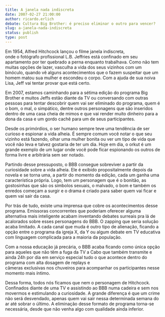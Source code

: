 ```yaml
---
title: A janela nada indiscreta
date: 2007-02-27 21:00:00
author: ricardo.erlich
debate: Cultura Big Brother: é preciso eliminar o outro para vencer?
slug: a-janela-nada-indiscreta
status: publish 
type: post
---
```


Em 1954, Alfred Hitchcock lançou o filme janela indiscreta,  
onde o fotógrafo profissional L.B. Jeffries está confinado em seu apartamento por ter quebrado a perna enquanto trabalhava. Como não tem muitas opções de lazer, vasculha a vida dos seus vizinhos com um binóculo, quando vê alguns acontecimentos que o fazem suspeitar que um homem matou sua mulher e escondeu o corpo. Com a ajuda de sua noiva Lisa, Jeff vai tentar provar que está certo.  



Em 2007, estamos caminhando para a sétima edição do programa Big Brother e muitos Jeffs estão diante da TV ou conversando com outras pessoas para tentar descobrir quem vai ser eliminado do programa, quem é o bom, o mal, o simpático, dentre outros personagens que são inseridos dentro de uma casa cheia de mimos e que vai render muito dinheiro para a dona da casa e um gordo cachê para um de seus participantes.  
  
Desde os primórdios, o ser humano sempre teve uma tendência de ser curioso e espionar a vida alheia. É sempre comum você notar o que seu vizinho está fazendo, olhar uma mulher bonita ou ver um tipo de vida que você não leva e talvez gostaria de ter um dia. Hoje em dia, o orkut é um grande exemplo de um lugar onde você pode ficar espionando os outros de forma livre e arbitrária sem ser notado.  
  
Partindo desse pressuposto, o BBB consegue sobreviver a partir da curiosidade sobre a vida alheia. Ele é exibido propositalmente depois da novela e se torna uma, a partir do momento da edição, cada um ganha uma característica própria. Logo, tem um personagem que é o bonitão, as gostosinhas que são os símbolos sexuais, o malvado, o bom e também os enredos começam a surgir e o drama é criado para saber quem vai ficar e quem vai sair da casa.  
  
Por trás de tudo, existe uma imprensa que cobre os acontecimentos desse programa. Emissoras concorrentes que poderiam oferecer alguma alternativa mais inteligente acabam inventando debates surreais pra lá de acalorados sobre esses personagens do BBB. O zapping que seria solução acaba limitado. A cada canal que muda é outro tipo de alienação, ficando a opção entre o programa da igreja X, da Y ou algum debate em TV educativa com linguagem complicada para a maioria da população.  



Com a nossa educação já precária, o BBB acaba ficando como única opção para aqueles que não têm a fuga da TV a Cabo que também transmite e ainda 24h por dia em serviço especial tudo o que acontece dentro do programa com alta dosagem de replays e  
câmeras exclusivas nos chuveiros para acompanhar os participantes nesse momento mais íntimo.  
  
Dessa forma, todos nós ficamos que nem o personagem de Hitchcock. Confinados diante de uma TV e assistindo ao BBB numa cadeira e sem nos movermos e estimulando a curiosidade. A grande diferença é que um crime não será desvendado, apenas quem vai sair nessa determinada semana do ar até sobrar o último. A eliminação desse formato de programa torna-se necessária, desde que não venha algo com qualidade ainda inferior.   
  



